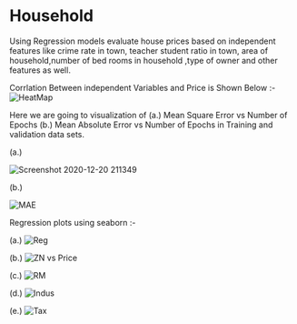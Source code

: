 # Household
Using Regression models evaluate house prices based on independent features like crime rate in town, teacher student ratio in town, area of household,number of bed rooms in household ,type of owner and other features as well. 

Corrlation Between  independent Variables and Price is Shown Below :-
![HeatMap](https://user-images.githubusercontent.com/60821747/102717822-ccd24b80-430a-11eb-9693-7fd3e2a3f348.png)

Here we are going to visualization of (a.) Mean Square Error vs Number of Epochs (b.) Mean Absolute Error vs Number of Epochs in Training and validation data sets.


(a.)

![Screenshot 2020-12-20 211349](https://user-images.githubusercontent.com/60821747/102718024-d3ad8e00-430b-11eb-9b8d-eed4e0b055c9.png)


(b.)

![MAE](https://user-images.githubusercontent.com/60821747/102718033-e32cd700-430b-11eb-8b28-9b0f2b542459.png)


Regression plots using seaborn :-


(a.)    ![Reg](https://user-images.githubusercontent.com/60821747/102718072-2a1acc80-430c-11eb-84d8-81adb39d7254.png)


(b.)    ![ZN vs Price](https://user-images.githubusercontent.com/60821747/102718061-1bccb080-430c-11eb-8277-2c0c449ceec1.png)


(c.)    ![RM](https://user-images.githubusercontent.com/60821747/102718075-3010ad80-430c-11eb-81d1-517627811594.png)


(d.)    ![Indus ](https://user-images.githubusercontent.com/60821747/102718084-3868e880-430c-11eb-9950-4065eb61211a.png)


(e.)    ![Tax](https://user-images.githubusercontent.com/60821747/102718091-41f25080-430c-11eb-9bd2-75a6e0857ca3.png)


